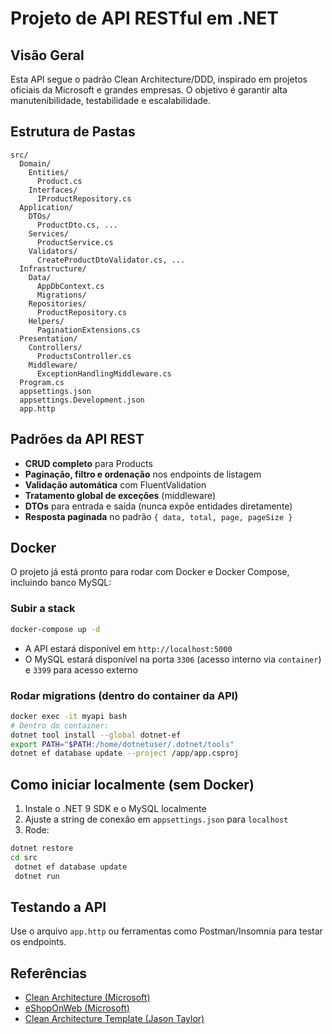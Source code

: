 # Projeto de API RESTful em .NET

## Visão Geral

Esta API segue o padrão Clean Architecture/DDD, inspirado em projetos oficiais da Microsoft e grandes empresas. O objetivo é garantir alta manutenibilidade, testabilidade e escalabilidade.

## Estrutura de Pastas

```
src/
  Domain/
    Entities/
      Product.cs
    Interfaces/
      IProductRepository.cs
  Application/
    DTOs/
      ProductDto.cs, ...
    Services/
      ProductService.cs
    Validators/
      CreateProductDtoValidator.cs, ...
  Infrastructure/
    Data/
      AppDbContext.cs
      Migrations/
    Repositories/
      ProductRepository.cs
    Helpers/
      PaginationExtensions.cs
  Presentation/
    Controllers/
      ProductsController.cs
    Middleware/
      ExceptionHandlingMiddleware.cs
  Program.cs
  appsettings.json
  appsettings.Development.json
  app.http
```

## Padrões da API REST
- **CRUD completo** para Products
- **Paginação, filtro e ordenação** nos endpoints de listagem
- **Validação automática** com FluentValidation
- **Tratamento global de exceções** (middleware)
- **DTOs** para entrada e saída (nunca expõe entidades diretamente)
- **Resposta paginada** no padrão `{ data, total, page, pageSize }`

## Docker
O projeto já está pronto para rodar com Docker e Docker Compose, incluindo banco MySQL:

### Subir a stack
```sh
docker-compose up -d
```

- A API estará disponível em `http://localhost:5000`
- O MySQL estará disponível na porta `3306` (acesso interno via `container`) e `3399` para acesso externo

### Rodar migrations (dentro do container da API)
```sh
docker exec -it myapi bash
# Dentro do container:
dotnet tool install --global dotnet-ef
export PATH="$PATH:/home/dotnetuser/.dotnet/tools"
dotnet ef database update --project /app/app.csproj
```

## Como iniciar localmente (sem Docker)
1. Instale o .NET 9 SDK e o MySQL localmente
2. Ajuste a string de conexão em `appsettings.json` para `localhost`
3. Rode:
```sh
dotnet restore
cd src
 dotnet ef database update
 dotnet run
```

## Testando a API
Use o arquivo `app.http` ou ferramentas como Postman/Insomnia para testar os endpoints.

## Referências
- [Clean Architecture (Microsoft)](https://learn.microsoft.com/en-us/azure/architecture/guide/architecture-styles/ddd)
- [eShopOnWeb (Microsoft)](https://github.com/dotnet-architecture/eShopOnWeb)
- [Clean Architecture Template (Jason Taylor)](https://github.com/jasontaylordev/CleanArchitecture)


